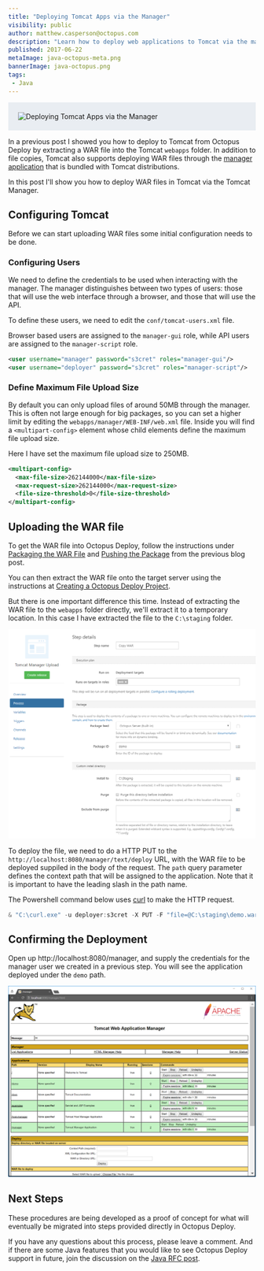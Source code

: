 ```yaml
---
title: "Deploying Tomcat Apps via the Manager"
visibility: public
author: matthew.casperson@octopus.com
description: "Learn how to deploy web applications to Tomcat via the manager"
published: 2017-06-22
metaImage: java-octopus-meta.png
bannerImage: java-octopus.png
tags:
 - Java
---
```


<div style="background-color:#e9edf2;">
<img style="display:block; margin: 0 auto; padding: 20px 0 20px 20px;" alt="Deploying Tomcat Apps via the Manager" src="https://i.octopus.com/blog/2017-06/java-octopus.png" />
</div>

In a previous post I showed you how to deploy to Tomcat from Octopus Deploy by extracting a WAR file into the Tomcat `webapps` folder.  In addition to file copies, Tomcat also supports deploying WAR files through the [manager application](https://tomcat.apache.org/tomcat-7.0-doc/html-manager-howto.html) that is bundled with Tomcat distributions.

In this post I'll show you how to deploy WAR files in Tomcat via the Tomcat Manager.

## Configuring Tomcat

Before we can start uploading WAR files some initial configuration needs to be done.

### Configuring Users
We need to define the credentials to be used when interacting with the manager. The manager distinguishes between two types of users: those that will use the web interface through a browser, and those that will use the API.

To define these users, we need to edit the `conf/tomcat-users.xml` file.

Browser based users are assigned to the `manager-gui` role, while API users are assigned to the `manager-script` role.

```xml
<user username="manager" password="s3cret" roles="manager-gui"/>
<user username="deployer" password="s3cret" roles="manager-script"/>
```

### Define Maximum File Upload Size
By default you can only upload files of around 50MB through the manager. This is often not large enough for big packages, so you can set a higher limit by editing the `webapps/manager/WEB-INF/web.xml` file. Inside you will find a `<multipart-config>` element whose child elements define the maximum file upload size.

Here I have set the maximum file upload size to 250MB.

```xml
<multipart-config>
  <max-file-size>262144000</max-file-size>
  <max-request-size>262144000</max-request-size>
  <file-size-threshold>0</file-size-threshold>
</multipart-config>
```

## Uploading the WAR file

To get the WAR file into Octopus Deploy, follow the instructions under [Packaging the WAR File](https://octopus.com/blog/octopus-tomcat#packaging-the-war-file) and [Pushing the Package](https://octopus.com/blog/octopus-tomcat#pushing-the-package) from the previous blog post.

You can then extract the WAR file onto the target server using the instructions at [Creating a Octopus Deploy Project](https://octopus.com/blog/octopus-tomcat#creating-a-octopus-deploy-project).

But there is one important difference this time. Instead of extracting the WAR file to the `webapps` folder directly, we'll extract it to a temporary location. In this case I have extracted the file to the `C:\staging` folder.

![Tomcat WAR Extraction](tomcat-extract-war.png)

To deploy the file, we need to do a HTTP PUT to the `http://localhost:8080/manager/text/deploy` URL, with the WAR file to be deployed suppiled in the body of the request. The `path` query parameter defines the context path that will be assigned to the application. Note that it is important to have the leading slash in the path name.

The Powershell command below uses [curl](https://curl.haxx.se/download.html) to make the HTTP request.

```powershell
& "C:\curl.exe" -u deployer:s3cret -X PUT -F "file=@C:\staging\demo.war" http://localhost:8080/manager/text/deploy?path=/demo
```

## Confirming the Deployment

Open up http://localhost:8080/manager, and supply the credentials for the manager user we created in a previous step. You will see the application deployed under the `demo` path.

![Tomcat Manager](tomcat-manager.png)

## Next Steps
These procedures are being developed as a proof of concept for what will eventually be migrated into steps provided directly in Octopus Deploy.

If you have any questions about this process, please leave a comment. And if there are some Java features that you would like to see Octopus Deploy  support in future, join the discussion on the [Java RFC post](https://octopus.com/blog/java-rfc).
